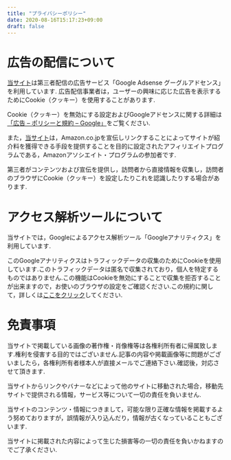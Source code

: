 ```yaml
---
title: "プライバシーポリシー"
date: 2020-08-16T15:17:23+09:00
draft: false
---
```

<!--more-->

# 広告の配信について
[当サイト](https://yuhi-sa.github.io)は第三者配信の広告サービス「Google Adsense グーグルアドセンス」を利用しています.
広告配信事業者は，ユーザーの興味に応じた広告を表示するためにCookie（クッキー）を使用することがあります.

Cookie（クッキー）を無効にする設定およびGoogleアドセンスに関する詳細は[「広告 – ポリシーと規約 – Google」](https://policies.google.com/technologies/ads?gl=jp)をご覧ください.

また，[当サイト](https://yuhi-sa.github.io)は，Amazon.co.jpを宣伝しリンクすることによってサイトが紹介料を獲得できる手段を提供することを目的に設定されたアフィリエイトプログラムである，Amazonアソシエイト・プログラムの参加者です.

第三者がコンテンツおよび宣伝を提供し，訪問者から直接情報を収集し，訪問者のブラウザにCookie（クッキー）を設定したりこれを認識したりする場合があります.

# アクセス解析ツールについて
当サイトでは，Googleによるアクセス解析ツール「Googleアナリティクス」を利用しています.

このGoogleアナリティクスはトラフィックデータの収集のためにCookieを使用しています.このトラフィックデータは匿名で収集されており，個人を特定するものではありません.この機能はCookieを無効にすることで収集を拒否することが出来ますので，お使いのブラウザの設定をご確認ください.この規約に関して，詳しくは[ここをクリック](https://marketingplatform.google.com/about/analytics/terms/jp/)してください.

# 免責事項
当サイトで掲載している画像の著作権・肖像権等は各権利所有者に帰属致します.権利を侵害する目的ではございません.記事の内容や掲載画像等に問題がございましたら，各権利所有者様本人が直接メールでご連絡下さい.確認後，対応させて頂きます.

当サイトからリンクやバナーなどによって他のサイトに移動された場合，移動先サイトで提供される情報，サービス等について一切の責任を負いません.

当サイトのコンテンツ・情報につきまして，可能な限り正確な情報を掲載するよう努めておりますが，誤情報が入り込んだり，情報が古くなっていることもございます.

当サイトに掲載された内容によって生じた損害等の一切の責任を負いかねますのでご了承ください.